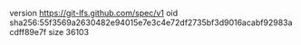 version https://git-lfs.github.com/spec/v1
oid sha256:55f3569a2630482e94015e7e3c4e72df2735bf3d9016acabf92983acdff89e7f
size 36103
